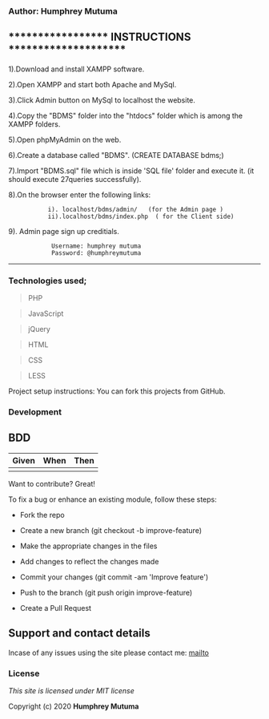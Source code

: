 ### Author: Humphrey Mutuma 
## ***************** INSTRUCTIONS ********************

1).Download and install XAMPP software.

2).Open XAMPP and start both Apache and MySql.

3).Click Admin button on MySql to localhost the website.

4).Copy the "BDMS" folder into the "htdocs" folder which is among the XAMPP folders.

5).Open phpMyAdmin on the web.

6).Create a database called "BDMS". (CREATE DATABASE bdms;)

7).Import "BDMS.sql" file which is inside 'SQL file' folder and execute it. (it should execute 27queries successfully).

8).On the browser enter the following links:

               i). localhost/bdms/admin/   (for the Admin page )
               ii).localhost/bdms/index.php  ( for the Client side)

 9). Admin page sign up creditials.
 
                Username: humphrey mutuma
                Password: @humphreymutuma

                      

------------------------------------------------------------------------

### Technologies used;
> PHP

> JavaScript

>jQuery

>HTML

>CSS

>LESS

Project setup instructions: You can fork this projects from GitHub.
 ### Development

## BDD

|Given | When | Then|
|------|-----------|-------|
| | | |


Want to contribute? Great!

To fix a bug or enhance an existing module, follow these steps:

- Fork the repo

- Create a new branch (git checkout -b improve-feature)

- Make the appropriate changes in the files

- Add changes to reflect the changes made

- Commit your changes (git commit -am 'Improve feature')

- Push to the branch (git push origin improve-feature)

- Create a Pull Request


## Support and contact details
Incase of any issues using the site please contact me: [mailto](mailto:humphreymutuma01@gmail.com)


### License
*This site is licensed under MIT license*

Copyright (c) 2020 **Humphrey Mutuma**
